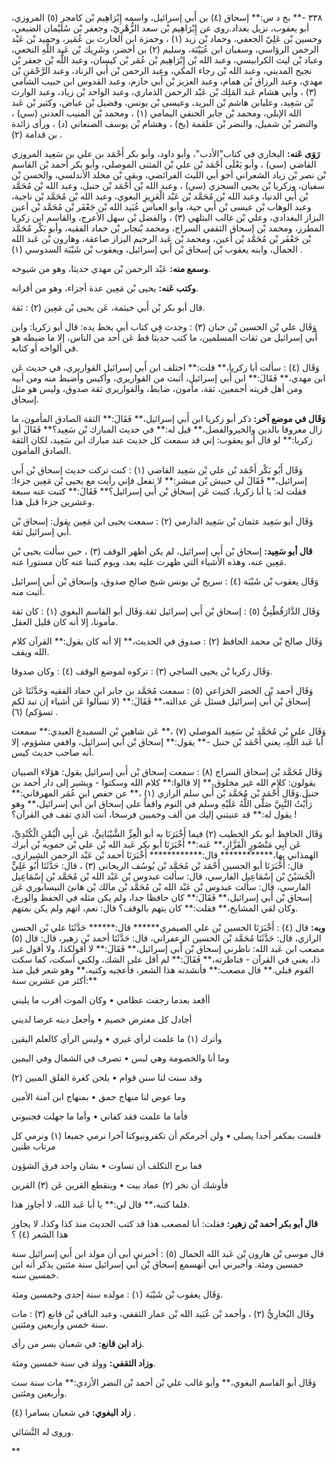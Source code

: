 ٣٣٨ -** بخ د س:** إسحاق (٤) بن أَبي إسرائيل، واسمه إِبْرَاهِيم بْن كامجر (٥) المروزي، أبو يعقوب، نزيل بغداد.روى عن إِبْرَاهِيم بْن سعد الزُّهْرِيّ، وجعفر بْن سُلَيْمان الضبعي، وحسين بْن عَلِيّ الجعفي، وحماد بْن زيد (١) ، وحمزة ابن الحارث بن عُمَير، وحميد بْن عَبْد الرحمن الرؤاسي، وسفيان ابن عُيَيْنَة، وسليم (٢) بن أخضر، وشَرِيك بْن عَبد اللَّهِ النخعي، وعباد بْن ليث الكرابيسي، وعبد الله بْن إِبْرَاهِيم بْن عُمَر بْن كيسان، وعبد اللَّه بْن جعفر بْن نجيح المديني، وعبد الله بْن رجاء المكي، وعبد الرحمن بْن أَبي الزناد، وعبد الرَّحْمَنِ بْن مهدي، وعبد الرزاق بْن همام، وعبد العزيز بْن أَبي حازم، وعبد القدوس ابن حبيب الشامي (٣) ، وأبي هشام عَبد المَلِك بْن عَبْد الرحمن الذماري، وعبد الواحد بْن زياد، وعبد الوارث بْن سَعِيد، وعليابن هاشم بْن البريد، وعيسى بْن يونس، وفضيل بْن عياض، وكثير بْن عَبد الله الإبلي، ومحمد بْن جابر الحنفي اليمامي (١) ، ومحمد بْن المنيب العدني (سي) ، والنضر بْن شميل، والنضر بْن علقمة (بخ) ، وهشام بْن يوسف الصنعاني (د) ، ورأى زائدة بن قدامة (٢) .

**رَوَى عَنه:** البخاري في كتاب"الأدب"، وأبو داود، وأبو بكر أَحْمَد بن علي بن سَعِيد المروزي القاضي (سي) ، وأبو يَعْلَى أَحْمَد بْن علي بْن المثنى الموصلي، وأبو بكر أحمد بْن القاسم بْن نصر بْن زياد الشعراني أخو أبي الليث الفرائضي، وبقي بْن مخلد الأندلسي، والحسن بْن سفيان، وزكريا بْن يحيى السجزي (سي) ، وعبد الله بْن أَحْمَد بْن حنبل، وعبد الله بْن مُحَمَّد بْن أَبي الدنيا، وعبد الله بْن مُحَمَّد بْن عَبْد الْعَزِيزِ البغوي، وعبد الله بْن مُحَمَّد بْن ناجية، وعبد الوهاب بْن عيسى بْن أَبي حية، وأبو العباس عُبَيد الله بْن جَعْفَر بْن مُحَمَّد بْن أعين البزاز البغدادي، وعلي بْن غالب البتلهي (٣) ، والفضل بْن سهل الأعرج، والقاسم ابن زكريا المطرز، ومحمد بْن إسحاق الثقفي السراج، ومحمد بْنجابر بْن حماد الفقيه، وأبو بَكْر مُحَمَّد بْن جَعْفَر بْن مُحَمَّد بْن أعين، ومحمد بْن عَبد الرحيم البزاز صاعقة، وهارون بْن عَبد الله الحمال، وابنه يعقوب بْن إسحاق بْن أَبي إسرائيل، ويعقوب بْن شَيْبَة السدوسي (١) .

**وسمع منه:** عَبْد الرحمن بْن مهدي حديثا، وهو من شيوخه.

**وكتب عَنه:** يحيى بْن مَعِين عدة أجزاء، وهو من أقرانه.

قال أبو بكر بْن أَبي خيثمة، عَن يحيى بْن مَعِين (٢) : ثقة.

وَقَال علي بْن الحسين بْن حبان (٣) : وجدت فِي كتاب أبي بخط يده: قال أبو زكريا: وابن أَبي إسرائيل من ثقات المسلمين، ما كتب حديثا قط عَن أحد من الناس، إلا ما ضبطه هو في ألواحه أو كتابه.

وَقَال (٤) : سألت أبا زكريا،** قلت:** اختلف ابن أَبي إسرائيل القواريري، في حديث عَن ابن مهدي،** فَقَالَ:** ابن أَبي إسرائيل، أثبت من القواريري، وأكيس وأضبط منه ومن أبيه ومن أهل قريته أجمعين، ثقة، مأمون، ضابط، والقواريري ثقة صدوق، وليس هو مثل إسحاق.

**وَقَال في موضع آخر:** ذكر أبو زكريا ابن أَبي إسرائيل،** فَقَالَ:** الثقة الصادق المأمون، ما زال معروفا بالدين والخيروالفضل،** قيل له:** في حديث المبارك بْن سَعِيد؟** فَقَالَ أبو زكريا:** لو قال أبو يعقوب: إني قد سمعت كل حديث عند مبارك ابن سَعِيد، لكان الثقة الصادق المأمون.

وَقَال أَبُو بَكْر أَحْمَد بْن علي بْن سَعِيد القاضي (١) : كنت تركت حديث إسحاق بْن أَبي إسرائيل،** فَقَالَ لي حبيش بْن مبشر:** لا تفعل فإني رأيت مع يحيى بْن مَعِين جزءا: فقلت له: يا أبا زكريا، كتبت عَن إسحاق بْن أَبي إسرائيل؟** فَقَالَ:** كتبت عنه سبعة وعشرين جزءا قبل هذا.

وَقَال أبو سَعِيد عثمان بْن سَعِيد الدارمي (٢) : سمعت يحيى ابن مَعِين يقول: إسحاق بْن أَبي إسرائيل ثقة.

**قال أبو سَعِيد:** إسحاق بْن أَبي إسرائيل، لم يكن أظهر الوقف (٣) ، حين سألت يحيى بْن مَعِين عنه، وهذه الأشياء التي ظهرت عليه بعد، ويوم كتبنا عنه كان مستورا عنه.

وَقَال يعقوب بْن شَيْبَة (٤) : سريج بْن يونس شيخ صالح صدوق، وإسحاق بْن أَبي إسرائيل أثبت منه.

وَقَال الدَّارَقُطْنِيُّ (٥) : إسحاق بْن أَبي إسرائيل ثقة.وَقَال أبو القاسم البغوي (١) : كان ثقة مأمونا، إلا أنه كان قليل العقل.

وَقَال صالح بْن محمد الحافظ (٢) : صدوق في الحديث،** إلا أنه كان يقول:** القرآن كلام الله ويقف.

وَقَال زكريا بْن يحيى الساجي (٣) : تركوه لموضع الوقف (٤) : وكان صدوقا.

وَقَال أحمد بْن الخضر الخزاعي (٥) : سمعت مُحَمَّد بن جابر ابن حماد الفقيه وحَدَّثَنَا عَن إسحاق بْن أَبي إسرائيل فسئل عَن عدالته،** فَقَالَ:** (لا تسألوا عَن أشياء إن تبد لكم تسؤكم) (٦) .

وَقَال علي بْن مُحَمَّد بْن سَعِيد الموصلي (٧) ،** عَن شاهين بْن السميدع العبدي:** سمعت أبا عَبد اللَّهِ، يعني أَحْمَد بْن حنبل -** يقول:** إسحاق بْن أَبي إسرائيل، واقفي مشؤوم، إلا أنه صاحب حديث كيس.

وَقَال مُحَمَّد بْن إسحاق السراج (٨) : سمعت إسحاق بْن أَبي إسرائيل يقول: هؤلاء الصبيان يقولون: كلام الله غير مخلوق،** إلا قالوا:** كلام الله وسكتوا - ويشير إلى دار أحمد بن حنبل.وَقَال أَحْمَد بْن مُحَمَّد بْن أَبي سلم الرازي (١) ،** عن حفص ابن عُمَر المهرقاني:** رَأَيْتُ النَّبِيَّ صَلَّى اللَّهُ عَلَيْهِ وسلم في النوم واقفاً على إسحاق ابن أَبي إسرائيل،** وهو يقول له:** قد عنيتني إليك من ألف وخميبن فرسخا، أنت الذي تقف في القرآن؟ !

وَقَال الحافظ أبو بكر الخطيب (٢) فيما أَخْبَرَنَا به أبو الْعِزِّ الشَّيْبَانِيُّ، عَن أَبِي الْيُمْنِ الْكُنْدِيِّ، عَن أَبِي مَنْصُورٍ الْقَزَّازِ،** عَنه:** أَخْبَرَنَا أبو بكر عَبد الله بْن علي بْن حمويه بْن أبرك الهمذاني بها،************ قال:************ أَخْبَرَنَا أحمد بْن عَبْد الرحمن الشيرازي، قال: أَخْبَرَنَا أبو الحسين أَحْمَد بْن مُحَمَّد بْن يُوسُف الريحانى (٣) ، قال: حَدَّثَنَا أَبُو عَلِيٍّ الْحُسَيْنُ بْن إِسْمَاعِيل الفارسي، قال: سألت عبدوس بْن عَبْد الله بْن مُحَمَّد بْن إِسْمَاعِيل الفارسي، قال: سألت عبدوس بْن عَبْد الله بْن مُحَمَّد بْن مالك بْن هانئ النيسابوري عَن إسحاق بْن أَبي إسرائيل،** فَقَالَ:** كان حافظا جدا، ولم يكن مثله في الحفظ والورع، وكان لقي المشايخ،** فقلت:** كان يتهم بالوقف؟ قال: نعم، اتهم ولم يكن بمتهم.

**وبه:** قال (٤) : أَخْبَرَنَا الحسين بْن علي الصيمري****** قال:****** حَدَّثَنَا علي بْن الحسن الرازي، قال: حَدَّثَنَا مُحَمَّد بْن الحسين الزعفراني، قال: حَدَّثَنَا أحمد بْن زهير، قال: قال (٥) مصعب ابن عَبد الله: ناظرني إسحاق بْن أَبي إسرائيل،** فَقَالَ:** لا أقولكذا، ولا أقول غير ذا، يعني في القرآن - فناظرته،** فَقَالَ:** لم أقل على الشك، ولكني أسكت، كما سكت القوم قبلي.** قال مصعب:** فأنشدته هذا الشعر، فأعجبه وكتبه،** وهو شعر قيل منذ أكثر من عشرين سنة:**

أأقعد بعدما رجفت عظامي • وكان الموت أقرب ما يليني

أجادل كل معترض خصيم • وأجعل دينه غرضا لديني

وأترك (١) ما علمت لرأي غيري • وليس الرأي كالعلم اليقين

وما أنا والخصومة وهي لبس • تصرف في الشمال وفي اليمين

وقد سنت لنا سنن قوام • يلحن كغرة الفلق المبين (٢)

وما عوض لنا منهاج حمق • بمنهاج ابن آمنة الأمين

فأما ما علمت فقد كفاني • وأما ما جهلت فجنبوني

فلست بمكفر أحدا يصلى • ولن أجرمكم أن تكفرونيوكنا آخرا نرمي جميعا (١) ونرمي كل مرتاب ظنين

فما برح التكلف أن تساوت • بشان واحد فرق الشؤون

فأوشك أن تخر (٢) عماد بيت • وينقطع القرين عَن (٣) القرين

فلما كتبه،** قال لي:** يا أبا عَبد الله، لا أجاوز هذا.

**قال أبو بكر أحمد بْن زهير:** فقلت: أنا لمصعب هذا قد كتب الحديث منذ كذا وكذا، لا يجاوز هذا الشعر (٤) ؟

قال موسى بْن هارون بْن عَبد الله الحمال (٥) : أخبرني أبى أن مولد ابن أَبي إسرائيل سنة خمسين ومئة. وأخبرني أبي أنهسمع إسحاق بْن أَبي إسرائيل سنة مئتين يذكر أنه ابن خمسين سنه.

وَقَال يعقوب بْن شَيْبَة (١) : مولده سنة إحدى وخمسين ومئة.

وقَال البُخارِيُّ (٢) ، وأحمد بْن عُبَيد الله بْن عمار الثقفي، وعبد الباقي بْن قانع (٣) : مات سنة خمس وأربعين ومئتين.

**زاد ابن قانع:** في شعبان بسر من رأى.

**وزاد الثقفي:** وولد في سنة خمسين ومئة.

وَقَال أبو القاسم البغوي،** وأبو غالب علي بْن أحمد بْن النضر الأزدي:** مات سنة ست وأربعين ومئتين.

**زاد البغوي:** في شعبان بسامرا (٤) .

وروى له النَّسَائي.

**